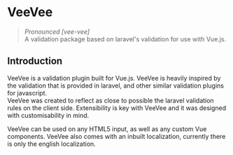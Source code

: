 # VeeVee
> _Pronounced [vee-vee]_   
> A validation package based on laravel's validation for use with Vue.js.

## Introduction

VeeVee is a validation plugin built for Vue.js. VeeVee is heavily inspired by the validation that is provided in laravel, and other similar validation plugins for javascript.  
VeeVee was created to reflect as close to possible the laravel validation rules on the client side. Extensibility is key with VeeVee and it was designed with customisability in mind.  

VeeVee can be used on any HTML5 input, as well as any custom Vue components. VeeVee also comes with an inbuilt localization, currently there is only the english localization.
